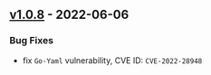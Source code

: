  
<a name="v1.0.8"></a>
## [v1.0.8] - 2022-06-06
### Bug Fixes
- fix `Go-Yaml` vulnerability, CVE ID: `CVE-2022-28948`

[v1.0.8]: https://github.com/ClessLi/bifrost/compare/v1.0.7...v1.0.8
